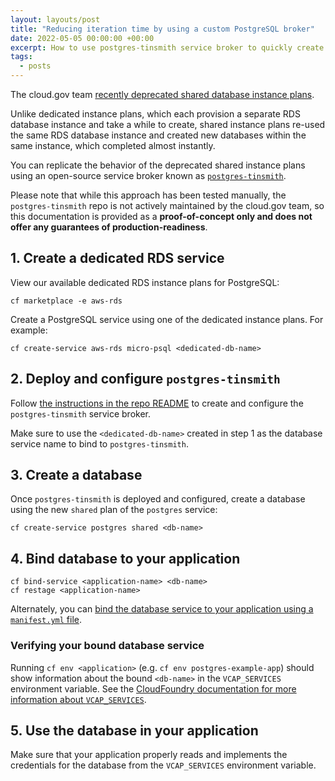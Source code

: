 ```yaml
---
layout: layouts/post
title: "Reducing iteration time by using a custom PostgreSQL broker"
date: 2022-05-05 00:00:00 +00:00
excerpt: How to use postgres-tinsmith service broker to quickly create PostgreSQL databases from a shared RDS instance
tags:
  - posts
---
```


The cloud.gov team [recently deprecated shared database instance plans](https://cloud.gov/2022/04/25/deprecation-notice/).

Unlike dedicated instance plans, which each provision a separate RDS database instance and take a
while to create, shared instance plans re-used the same RDS database instance and created new
databases within the same instance, which completed almost instantly.

You can replicate the behavior of the deprecated shared instance plans using an
open-source service broker known as [`postgres-tinsmith`](https://github.com/blacksmith-community/cf-postgres-tinsmith).

Please note that while this approach has been tested manually, the `postgres-tinsmith` repo is not
actively maintained by the cloud.gov team, so this documentation is provided as a **proof-of-concept only and does not offer any guarantees of production-readiness**.

## 1. Create a dedicated RDS service

View our available dedicated RDS instance plans for PostgreSQL:

```shell
cf marketplace -e aws-rds
```

Create a PostgreSQL service using one of the dedicated instance plans. For example:

```shell
cf create-service aws-rds micro-psql <dedicated-db-name>
```

## 2. Deploy and configure `postgres-tinsmith`

Follow [the instructions in the repo README](https://github.com/blacksmith-community/cf-postgres-tinsmith) to create and configure the `postgres-tinsmith` service broker.

Make sure to use the `<dedicated-db-name>` created in step 1 as the database service name to bind to
`postgres-tinsmith`.

## 3. Create a database

Once `postgres-tinsmith` is deployed and configured, create a database using the new `shared` plan of the
`postgres` service:

```shell
cf create-service postgres shared <db-name>
```

## 4. Bind database to your application

```shell
cf bind-service <application-name> <db-name>
cf restage <application-name>
```

Alternately, you can [bind the database service to your application using a `manifest.yml` file](https://docs.cloudfoundry.org/devguide/deploy-apps/manifest-attributes.html#services-block).

### Verifying your bound database service

Running `cf env <application>` (e.g. `cf env postgres-example-app`) should show information about the
bound `<db-name>` in the `VCAP_SERVICES` environment variable. See the [CloudFoundry
documentation for more information about `VCAP_SERVICES`](https://docs.cloudfoundry.org/devguide/deploy-apps/environment-variable.html#VCAP-SERVICES).

## 5. Use the database in your application

Make sure that your application properly reads and implements the credentials for the database from
the `VCAP_SERVICES` environment variable.
